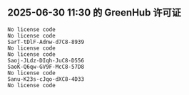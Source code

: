 ## 2025-06-30 11:30 的 GreenHub 许可证
```
No license code
No license code
SarT-tDlF-Adnw-d7C8-8939
No license code
No license code
Saoj-JLdz-DIqh-JuC8-D556
SaoK-Q6qw-GV9F-McC8-57D8
No license code
Sanu-K23s-cJqo-dXC8-4D33
No license code
```
